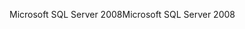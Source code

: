 <span data-ttu-id="7261b-101">Microsoft SQL Server 2008</span><span class="sxs-lookup"><span data-stu-id="7261b-101">Microsoft SQL Server 2008</span></span>